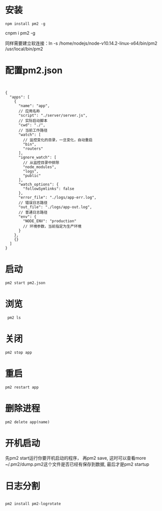 # 安装
    npm install pm2 -g


cnpm i pm2 -g

同样需要建立软连接：ln -s /home/nodejs/node-v10.14.2-linux-x64/bin/pm2 /usr/local/bin/pm2



# 配置pm2.json

````


{
  "apps": [
    {
      "name": "app",
      // 应用名称
      "script": "./server/server.js",
      // 实际启动脚本
      "cwd": "./",
      // 当前工作路径
      "watch": [
        // 监控变化的目录，一旦变化，自动重启
        "bin",
        "routers"
      ],
      "ignore_watch": [
        // 从监控目录中排除
        "node_modules",
        "logs",
        "public"
      ],
      "watch_options": {
        "followSymlinks": false
      },
      "error_file": "./logs/app-err.log",
      // 错误日志路径
      "out_file": "./logs/app-out.log",
      // 普通日志路径
      "env": {
        "NODE_ENV": "production"
        // 环境参数，当前指定为生产环境
      }
    },
    {}
  ]
}
````
# 启动
    pm2 start pm2.json
# 浏览
     pm2 ls
# 关闭
    pm2 stop app
# 重启
    pm2 restart app
# 删除进程
    pm2 delete app(name)

# 开机启动

先pm2 start运行你要开机启动的程序， 再pm2 save, 这时可以查看more ~/.pm2/dump.pm2这个文件是否已经有保存到数据, 最后才是pm2 startup

# 日志分割

```

pm2 install pm2-logrotate

```
